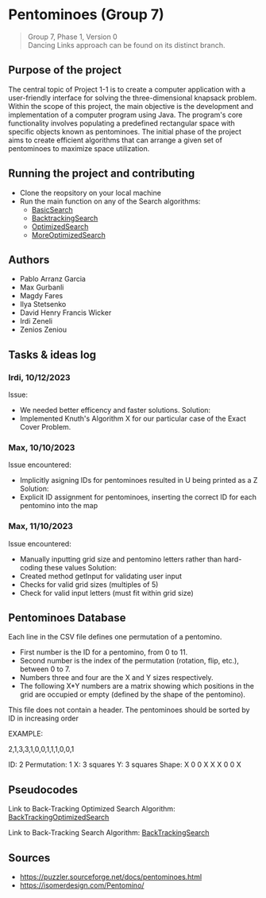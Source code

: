 # Pentominoes (Group 7)

> Group 7, Phase 1, Version 0 <br>
> Dancing Links approach can be found on its distinct branch.

## Purpose of the project

The central topic of Project 1-1 is to create a computer application with a user-friendly interface for solving the three-dimensional knapsack problem.
Within the scope of this project, the main objective is the development and implementation of a computer program using Java. The program's core functionality involves populating a predefined rectangular space with specific objects known as pentominoes. The
initial phase of the project aims to create efficient algorithms that can arrange a given set of pentominoes to maximize space utilization.

## Running the project and contributing

- Clone the reopsitory on your local machine
- Run the main function on any of the Search algorithms:
  - [BasicSearch](/src/BasicSearch.java)
  - [BacktrackingSearch](/src/BacktrackingSearch.java)
  - [OptimizedSearch](/src/OptimizedBacktrackingSearch.java)
  - [MoreOptimizedSearch](/src/MoreOptimizedBacktrackingSearch.java)

## Authors

- Pablo Arranz Garcia
- Max Gurbanli
- Magdy Fares
- Ilya Stetsenko
- David Henry Francis Wicker
- Irdi Zeneli
- Zenios Zeniou

## Tasks & ideas log

### Irdi, 10/12/2023

Issue:

- We needed better efficency and faster solutions.
  Solution:
- Implemented Knuth's Algorithm X for our particular case of the Exact Cover Problem.

### Max, 10/10/2023

Issue encountered:

- Implicitly asigning IDs for pentominoes resulted in U being printed as a Z
  Solution:
- Explicit ID assignment for pentominoes, inserting the correct ID for each pentomino into the map

### Max, 11/10/2023

Issue encountered:

- Manually inputting grid size and pentomino letters rather than hard-coding these values
  Solution:
- Created method getInput for validating user input
- Checks for valid grid sizes (multiples of 5)
- Check for valid input letters (must fit within grid size)

## Pentominoes Database

Each line in the CSV file defines one permutation of a pentomino.

- First number is the ID for a pentomino, from 0 to 11.
- Second number is the index of the permutation (rotation, flip, etc.), between 0 to 7.
- Numbers three and four are the X and Y sizes respectively.
- The following X\*Y numbers are a matrix showing which positions in the grid are occupied or empty (defined by the shape of the pentomino).

This file does not contain a header.
The pentominoes should be sorted by ID in increasing order

EXAMPLE:

2,1,3,3,1,0,0,1,1,1,0,0,1

ID: 2
Permutation: 1
X: 3 squares
Y: 3 squares
Shape:
X 0 0
X X X
0 0 X

## Pseudocodes

Link to Back-Tracking Optimized Search Algorithm: [BackTrackingOptimizedSearch](https://docs.google.com/document/d/1wwk5FOKyLLafBVtT9_tLXfCmRmyiZxNemiu4MnZcsXg/edit?usp=sharing)

Link to Back-Tracking Search Algorithm: [BackTrackingSearch](https://docs.google.com/document/d/1QUhCzTZASHgzQBXHoYxiuWhmx9RlNDJkyV1RkCMT9Ic/edit?usp=sharing)

## Sources

- https://puzzler.sourceforge.net/docs/pentominoes.html
- https://isomerdesign.com/Pentomino/
